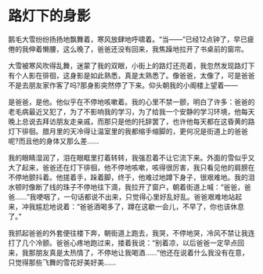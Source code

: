 # 路灯下的身影

鹅毛大雪纷纷扬扬地飘舞着，寒风放肆地呼啸着。“当——”已经12点钟了，早已疲倦的我伸着懒腰，这么晚了，爸爸还没有回来，我焦躁地拉开了书桌前的窗帘。 

大雪被寒风吹得乱舞，迷蒙了我的双眼，小街上的路灯还亮着，我忽然发现路灯下有个人影在徘徊，这身影是如此熟悉，真是太熟悉了。像爸爸，太像了，可是爸爸不是去朋友家作客了吗?那身影突然停了下来。仰头朝我的小阁楼上望着—— 

是爸爸，是他。他似乎在不停地咳嗽着。我的心里不禁一颤，明白了许多：爸爸的老毛病最近又犯了，为了不影响我的学习，为了给我一个安静的学习环境，他每天晚上总说去拜访朋友走亲戚，而那只是他的托辞罢了，也许他每天都在这昏黄的路灯下徘徊。腊月里的天冷得让温室里的我都缩手缩脚的，更何况是街道上的爸爸呢?而且他的身体又那么差…… 

我的眼睛湿润了，泪在眼眶里打着转转，我强忍着不让它流下来。外面的雪似乎又大了起来，爸爸还在灯下徘徊，他不停地咳嗽，咳得很厉害，我只看见他的肩膀在不停地颤抖着。他搓着手，跺着脚，终于，他难过地蹲下身子，很艰难地。我的泪水顿时像断了线的珠子不停地往下滴，我拉开了窗户，朝着街道上喊：“爸爸，爸爸……”我哽咽了，一句话都说不出来，只觉得心里好乱好乱。爸爸艰难地站起来，冲我尴尬地说着：“爸爸酒喝多了，蹲在这歇一会儿，不早了，你也该休息了。” 

我抓起爸爸的外套便往楼下奔，朝街道上跑去，我哭，不停地哭，冷风不禁让我连打了几个冷颤。爸爸心疼地跑过来，搂着我说：“别着凉，以后爸爸一定早点回来，我那朋友真是太热情了，不停地让我喝酒……”他还在说着什么我没有在意，只觉得那些飞舞的雪花好美好美……
 